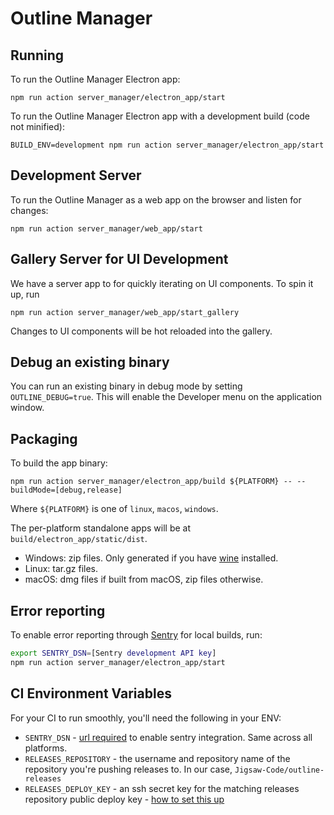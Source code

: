 # Outline Manager

## Running

To run the Outline Manager Electron app:

```
npm run action server_manager/electron_app/start
```

To run the Outline Manager Electron app with a development build (code not minified):

```
BUILD_ENV=development npm run action server_manager/electron_app/start
```

## Development Server

To run the Outline Manager as a web app on the browser and listen for changes:

```
npm run action server_manager/web_app/start
```

## Gallery Server for UI Development

We have a server app to for quickly iterating on UI components. To spin it up, run

```
npm run action server_manager/web_app/start_gallery
```

Changes to UI components will be hot reloaded into the gallery.

## Debug an existing binary

You can run an existing binary in debug mode by setting `OUTLINE_DEBUG=true`.
This will enable the Developer menu on the application window.

## Packaging

To build the app binary:

```
npm run action server_manager/electron_app/build ${PLATFORM} -- --buildMode=[debug,release]
```

Where `${PLATFORM}` is one of `linux`, `macos`, `windows`.

The per-platform standalone apps will be at `build/electron_app/static/dist`.

- Windows: zip files. Only generated if you have [wine](https://www.winehq.org/download) installed.
- Linux: tar.gz files.
- macOS: dmg files if built from macOS, zip files otherwise.

## Error reporting

To enable error reporting through [Sentry](https://sentry.io/) for local builds, run:

```bash
export SENTRY_DSN=[Sentry development API key]
npm run action server_manager/electron_app/start
```

## CI Environment Variables

For your CI to run smoothly, you'll need the following in your ENV:

- `SENTRY_DSN` - [url required](https://docs.sentry.io/product/sentry-basics/dsn-explainer/) to enable sentry integration. Same across all platforms.
- `RELEASES_REPOSITORY` - the username and repository name of the repository you're pushing releases to. In our case, `Jigsaw-Code/outline-releases`
- `RELEASES_DEPLOY_KEY` - an ssh secret key for the matching releases repository public deploy key - [how to set this up](https://docs.github.com/en/developers/overview/managing-deploy-keys#setup-2)
